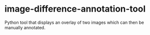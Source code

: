 # image-difference-annotation-tool
Python tool that displays an overlay of two images which can then be manually annotated.
